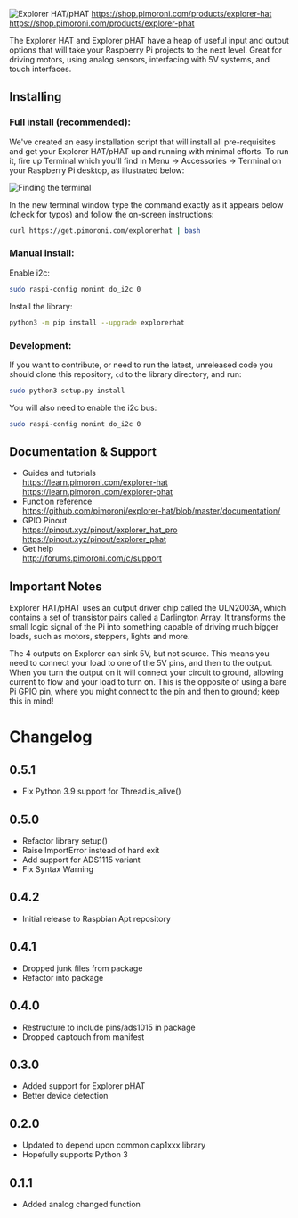 ![Explorer HAT/pHAT](explorer-hat.png)
https://shop.pimoroni.com/products/explorer-hat  
https://shop.pimoroni.com/products/explorer-phat  

The Explorer HAT and Explorer pHAT have a heap of useful input and output options that will take your Raspberry Pi projects to the next level. Great for driving motors, using analog sensors, interfacing with 5V systems, and touch interfaces.

## Installing

### Full install (recommended):

We've created an easy installation script that will install all pre-requisites and get your Explorer HAT/pHAT
up and running with minimal efforts. To run it, fire up Terminal which you'll find in Menu -> Accessories -> Terminal
on your Raspberry Pi desktop, as illustrated below:

![Finding the terminal](http://get.pimoroni.com/resources/github-repo-terminal.png)

In the new terminal window type the command exactly as it appears below (check for typos) and follow the on-screen instructions:

```bash
curl https://get.pimoroni.com/explorerhat | bash
```

### Manual install:

Enable i2c:

```bash
sudo raspi-config nonint do_i2c 0
```

Install the library:

```bash
python3 -m pip install --upgrade explorerhat
```

### Development:

If you want to contribute, or need to run the latest, unreleased code you should clone this repository, `cd` to the library directory, and run:

```bash
sudo python3 setup.py install
```

You will also need to enable the i2c bus:

```bash
sudo raspi-config nonint do_i2c 0
```

## Documentation & Support

* Guides and tutorials  
https://learn.pimoroni.com/explorer-hat  
https://learn.pimoroni.com/explorer-phat  
* Function reference  
https://github.com/pimoroni/explorer-hat/blob/master/documentation/
* GPIO Pinout  
https://pinout.xyz/pinout/explorer_hat_pro  
https://pinout.xyz/pinout/explorer_phat  
* Get help  
http://forums.pimoroni.com/c/support  

## Important Notes

Explorer HAT/pHAT uses an output driver chip called the ULN2003A, which contains a set of transistor pairs called a Darlington Array. It transforms the small logic signal of the Pi into something capable of driving much bigger loads, such as motors, steppers, lights and more. 

The 4 outputs on Explorer can sink 5V, but not source. This means you need to connect your load to one of the 5V pins, and then to the output. When you turn the output on it will connect your circuit to ground, allowing current to flow and your load to turn on. This is the opposite of using a bare Pi GPIO pin, where you might connect to the pin and then to ground; keep this in mind!

# Changelog

0.5.1
-----

* Fix Python 3.9 support for Thread.is_alive()

0.5.0
-----

* Refactor library setup()
* Raise ImportError instead of hard exit
* Add support for ADS1115 variant
* Fix Syntax Warning

0.4.2
-----

* Initial release to Raspbian Apt repository

0.4.1
-----

* Dropped junk files from package
* Refactor into package

0.4.0
-----

* Restructure to include pins/ads1015 in package
* Dropped captouch from manifest

0.3.0
-----

* Added support for Explorer pHAT
* Better device detection

0.2.0
-----

* Updated to depend upon common cap1xxx library
* Hopefully supports Python 3

0.1.1
-----

* Added analog changed function

